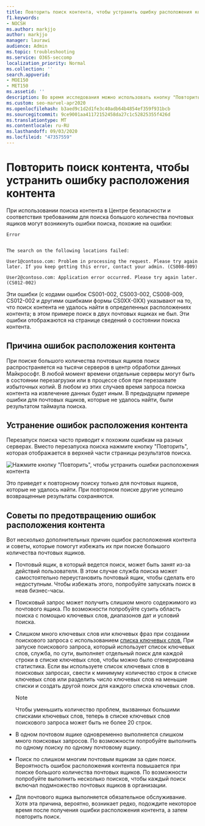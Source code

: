 ```yaml
---
title: Повторить поиск контента, чтобы устранить ошибку расположения контента
f1.keywords:
- NOCSH
ms.author: markjjo
author: markjjo
manager: laurawi
audience: Admin
ms.topic: troubleshooting
ms.service: O365-seccomp
localization_priority: Normal
ms.collection: ''
search.appverid:
- MOE150
- MET150
ms.assetid: ''
description: Во время исследования можно использовать кнопку "Повторить", чтобы разрешить поиск контента с ошибками расположения контента.
ms.custom: seo-marvel-apr2020
ms.openlocfilehash: b3aed9c1d2d1fe3c40adb64b4854ef359f931bcb
ms.sourcegitcommit: 9ce9001aa41172152458da27c1c52825355f426d
ms.translationtype: MT
ms.contentlocale: ru-RU
ms.lasthandoff: 09/03/2020
ms.locfileid: "47357559"
---
```

# <a name="retry-a-content-search-to-resolve-a-content-location-error"></a>Повторить поиск контента, чтобы устранить ошибку расположения контента

При использовании поиска контента в Центре безопасности и соответствия требованиям для поиска большого количества почтовых ящиков могут возникнуть ошибки поиска, похожие на ошибки:

```text
Error


The search on the following locations failed:

User1@contoso.com: Problem in processing the request. Please try again later. If you keep getting this error, contact your admin. (CS008-009)

User2@contoso.com: Application error occurred. Please try again later. (CS012-002)
```

Эти ошибки (с кодами ошибок CS001-002, CS003-002, CS008-009, CS012-002 и другими ошибками формы CS0XX-0XX) указывают на то, что поиск контента не удалось найти в определенных расположениях контента; в этом примере поиск в двух почтовых ящиках не был. Эти ошибки отображаются на странице сведений о состоянии поиска контента.

## <a name="cause-of-content-location-errors"></a>Причина ошибок расположения контента

При поиске большого количества почтовых ящиков поиск распространяется на тысячи серверов в центр обработки данных Майкрософт. В любой момент времени отдельные серверы могут быть в состоянии перезагрузки или в процессе сбоя при перезахвате избыточных копий. В любом из этих случаев время запроса поиска контента на извлечение данных будет иным. В предыдущем примере ошибки для почтовых ящиков, которые не удалось найти, были результатом таймаула поиска.

## <a name="resolving-content-location-errors"></a>Устранение ошибок расположения контента

Перезапуск поиска часто приводит к похожим ошибкам на разных серверах. Вместо перезапуска поиска  нажмите кнопку "Повторить", которая отображается в верхней части страницы результатов поиска.

![Нажмите кнопку "Повторить", чтобы устранить ошибки расположения контента](../media/retrycontentsearch3.png)

Это приведет к повторному поиску только для почтовых ящиков, которые не удалось найти. При повторном поиске другие успешно возвращенные результаты сохраняются.

## <a name="tips-to-avoid-content-location-errors"></a>Советы по предотвращению ошибок расположения контента

Вот несколько дополнительных причин ошибок расположения контента и советы, которые помогут избежать их при поиске большого количества почтовых ящиков.

- Почтовый ящик, в который ведется поиск, может быть занят из-за действий пользователя. В этом случае служба поиска может самостоятельно переустановить почтовый ящик, чтобы сделать его недоступным. Чтобы избежать этого, попробуйте запускать поиск в неав бизнес-часы.

- Поисковый запрос может получить слишком много содержимого из почтового ящика. По возможности попробуйте сузить область поиска с помощью ключевых слов, диапазонов дат и условий поиска.

- Слишком много ключевых слов или ключевых фраз при создании поискового запроса с использованием [списка ключевых слов.](view-keyword-statistics-for-content-search.md#get-keyword-statistics-for-content-searches) При запуске поискового запроса, который использует список ключевых слов, служба, по сути, выполняет отдельный поиск для каждой строки в списке ключевых слов, чтобы можно было сгенерирована статистика. Если вы используете список ключевых слов в поисковых запросах, свести к минимуму количество строк в списке ключевых слов или разделить число ключевых слов на меньшие списки и создать другой поиск для каждого списка ключевых слов.

  > [!NOTE]
  > Чтобы уменьшить количество проблем, вызванных большими списками ключевых слов, теперь в списке ключевых слов поискового запроса может быть не более 20 строк.

- В одном почтовом ящике одновременно выполняется слишком много поисковых запросов. По возможности попробуйте выполнить по одному поиску по одному почтовому ящику.

- Поиск по слишком многим почтовым ящикам за один поиск. Вероятность ошибок расположения контента повышается при поиске большого количества почтовых ящиков. По возможности попробуйте выполнить несколько поисков, чтобы каждый поиск включал подмножество почтовых ящиков в организации.

- Для почтового ящика выполняется обязательное обслуживание. Хотя эта причина, вероятно, возникает редко, подождите некоторое время после получения ошибки расположения контента, а затем повторить поиск.
